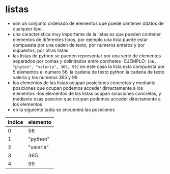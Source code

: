 # listas

- son un conjunto ordenado de elementos que puede contener ddatos de cualquier tipo.
- una caracteristica muy importante de la listas es que pueden contener elementos de diferentes tipos, por ejemplo una lista puede estar compuesta por una caden de texto, por numeros enteros y por supuestos, por otras listas
- las listas de python se pueden representar por una serie de elementos separados por comas y delinitados entre corchetes 
-EJEMPLO:
`[56, "phyton", "valeria", 365, 99]`
en este caso la lista esta compuesta por 5 elementos el numero 56, la cadena de texto python la cadena de texto valeria y los numeros 365 y 99
- los elementos de las listas ocupan posiciones concretas y mediante posiciones que ocupan podemos acceder dirrectamente a los elementos
-los elementos de las listas ocupan soluciones concretas, y mediante esas posicion que ocupan podemos acceder directamente a los elementos
- en la siguiente tabla se encuentra las posiciones 


|indice|elemento|
|------|--------|
|0|56|
|1|"python"|
|2|"valeria"|
|3|365|
|4|99|
